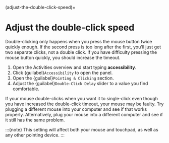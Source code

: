 (adjust-the-double-click-speed)=
# Adjust the double-click speed

Double-clicking only happens when you press the mouse button twice quickly enough. If the second press is too long after the first, you’ll just get two separate clicks, not a double click. If you have difficulty pressing the mouse button quickly, you should increase the timeout.

1. Open the Activities overview and start typing **accessibility**.
2. Click {guilabel}`Accessibility` to open the panel.
3. Open the {guilabel}`Pointing & Clicking` section.
4. Adjust the {guilabel}`Double-Click Delay` slider to a value you find comfortable.

If your mouse double-clicks when you want it to single-click even though you have increased the double-click timeout, your mouse may be faulty. Try plugging a different mouse into your computer and see if that works properly. Alternatively, plug your mouse into a different computer and see if it still has the same problem.

:::{note}
This setting will affect both your mouse and touchpad, as well as any other pointing device.
:::

